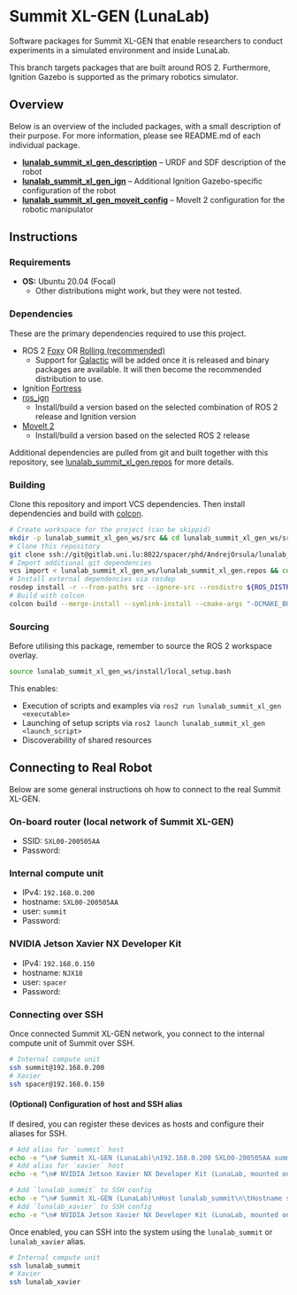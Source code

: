 # Summit XL-GEN (LunaLab)

Software packages for Summit XL-GEN that enable researchers to conduct experiments in a simulated environment and inside LunaLab.

This branch targets packages that are built around ROS 2. Furthermore, Ignition Gazebo is supported as the primary robotics simulator.

## Overview

Below is an overview of the included packages, with a small description of their purpose. For more information, please see README.md of each individual package.

- [**lunalab_summit_xl_gen_description**](./lunalab_summit_xl_gen_description) – URDF and SDF description of the robot
- [**lunalab_summit_xl_gen_ign**](./lunalab_summit_xl_gen_ign) – Additional Ignition Gazebo-specific configuration of the robot
- [**lunalab_summit_xl_gen_moveit_config**](./lunalab_summit_xl_gen_moveit_config) – MoveIt 2 configuration for the robotic manipulator

## Instructions

### Requirements

- **OS:** Ubuntu 20.04 (Focal)
  - Other distributions might work, but they were not tested.

### Dependencies

These are the primary dependencies required to use this project.

- ROS 2 [Foxy](https://docs.ros.org/en/foxy/Installation.html) OR [Rolling (recommended)](https://docs.ros.org/en/rolling/Installation.html)
  - Support for [Galactic](https://docs.ros.org/en/galactic/Installation.html) will be added once it is released and binary packages are available. It will then become the recommended distribution to use.
- Ignition [Fortress](https://ignitionrobotics.org/docs/fortress)
- [ros_ign](https://github.com/ignitionrobotics/ros_ign/tree/ros2)
  - Install/build a version based on the selected combination of ROS 2 release and Ignition version
- [MoveIt 2](https://moveit.ros.org/install-moveit2/binary)
  - Install/build a version based on the selected ROS 2 release

Additional dependencies are pulled from git and built together with this repository, see [lunalab_summit_xl_gen.repos](lunalab_summit_xl_gen.repos) for more details.

### Building

Clone this repository and import VCS dependencies. Then install dependencies and build with [colcon](https://colcon.readthedocs.io).

```bash
# Create workspace for the project (can be skippid)
mkdir -p lunalab_summit_xl_gen_ws/src && cd lunalab_summit_xl_gen_ws/src
# Clone this repository
git clone ssh://git@gitlab.uni.lu:8022/spacer/phd/AndrejOrsula/lunalab_summit_xl_gen.git
# Import additional git dependencies
vcs import < lunalab_summit_xl_gen_ws/lunalab_summit_xl_gen.repos && cd ..
# Install external dependencies via rosdep
rosdep install -r --from-paths src --ignore-src --rosdistro ${ROS_DISTRO}
# Build with colcon
colcon build --merge-install --symlink-install --cmake-args "-DCMAKE_BUILD_TYPE=Release"
```

### Sourcing

Before utilising this package, remember to source the ROS 2 workspace overlay.

```bash
source lunalab_summit_xl_gen_ws/install/local_setup.bash
```

This enables:

- Execution of scripts and examples via `ros2 run lunalab_summit_xl_gen <executable>`
- Launching of setup scripts via `ros2 launch lunalab_summit_xl_gen <launch_script>`
- Discoverability of shared resources

## Connecting to Real Robot

Below are some general instructions oh how to connect to the real Summit XL-GEN.

### On-board router (local network of Summit XL-GEN)

- SSID: `SXL00-200505AA`
- Password:

### Internal compute unit

- IPv4: `192.168.0.200`
- hostname: `SXL00-200505AA`
- user: `summit`
- Password:

### NVIDIA Jetson Xavier NX Developer Kit

- IPv4: `192.168.0.150`
- hostname: `NJX18`
- user: `spacer`
- Password:

### Connecting over SSH

Once connected Summit XL-GEN network, you connect to the internal compute unit of Summit over SSH.

```bash
# Internal compute unit
ssh summit@192.168.0.200
# Xavier
ssh spacer@192.168.0.150
```

#### (Optional) Configuration of host and SSH alias

If desired, you can register these devices as hosts and configure their aliases for SSH.

```bash
# Add alias for `summit` host
echo -e "\n# Summit XL-GEN (LunaLab)\n192.168.0.200 SXL00-200505AA summit" | sudo tee -a /etc/hosts
# Add alias for `xavier` host
echo -e "\n# NVIDIA Jetson Xavier NX Developer Kit (LunaLab, mounted on Summit XL-GEN)\n192.168.0.150 NJX18 xavier" | sudo tee -a /etc/hosts
```

```bash
# Add `lunalab_summit` to SSH config
echo -e "\n# Summit XL-GEN (LunaLab)\nHost lunalab_summit\n\tHostname summit\n\tUser summit" | tee -a ${HOME}/.ssh/config
# Add `lunalab_xavier` to SSH config
echo -e "\n# NVIDIA Jetson Xavier NX Developer Kit (LunaLab, mounted on Summit XL-GEN)\nHost lunalab_xavier\n\tHostname xavier\n\tUser spacer" | tee -a ${HOME}/.ssh/config
```

Once enabled, you can SSH into the system using the `lunalab_summit` or `lunalab_xavier` alias.

```bash
# Internal compute unit
ssh lunalab_summit
# Xavier
ssh lunalab_xavier
```
